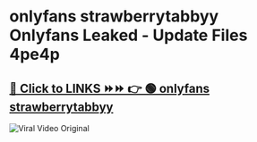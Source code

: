 
 # onlyfans strawberrytabbyy Onlyfans Leaked - Update Files 4pe4p

## <h2><a href="https://clipsfans.com/onlyfans_strawberrytabbyy&ref=git">🔗 Click to LINKS ⏩⏩ 👉 🟢 onlyfans strawberrytabbyy </a></h2>

<a href="https://clipsfans.com/onlyfans_strawberrytabbyy&ref=git" rel="nofollow" data-target="animated-image.originalLink"><img src="https://i.ibb.co.com/xMMVF88/686577567.gif" alt="Viral Video Original" style="max-width: 100%; display: inline-block;" data-target="animated-image.originalImage"></a>


